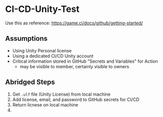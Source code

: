 # CI-CD-Unity-Test

Use this as reference: https://game.ci/docs/github/getting-started/

## Assumptions
* Using Unity Personal license
* Using a dedicated CI/CD Unity account
* Critical information stored in GitHub "Secrets and Variables" for Action
  * may be visible to member, certainly visible to owners

## Abridged Steps
1. Get `.ulf` file (Unity License) from local machine
2. Add license, email, and password to GitHub secrets for CI/CD
3. Return licnese on local machine
4. 
